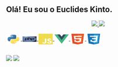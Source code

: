 ## Olá! Eu sou o Euclides Kinto. 
<div align="center">
  <a href="https://github.com/EuclidesKinto">
  <img height="180em" src="https://github-readme-stats.vercel.app/api?username=EuclidesKinto&show_icons=true&theme=dark&include_all_commits=true&count_private=true"/>
  <img height="180em" src="https://github-readme-stats.vercel.app/api/top-langs/?username=EuclidesKinto&layout=compact&langs_count=7&theme=dark"/>
</div>
<div style="display: inline_block"><br>
   <img align="center" alt="kinto-python" height="30" width="40" src="https://raw.githubusercontent.com/devicons/devicon/master/icons/python/python-original.svg">
   <img align="center" alt="kinto-php" height="30" width="40" src="https://raw.githubusercontent.com/devicons/devicon/master/icons/php/php-original.svg">
  <img align="center" alt="kinto-Js" height="30" width="40" src="https://raw.githubusercontent.com/devicons/devicon/master/icons/javascript/javascript-plain.svg">
  <img align="center" alt="kinto-React" height="30" width="40" src="https://raw.githubusercontent.com/devicons/devicon/master/icons/vuejs/vuejs-original.svg">
  <img align="center" alt="kinto-HTML" height="30" width="40" src="https://raw.githubusercontent.com/devicons/devicon/master/icons/html5/html5-original.svg">
  <img align="center" alt="kinto-CSS" height="30" width="40" src="https://raw.githubusercontent.com/devicons/devicon/master/icons/css3/css3-original.svg">
 
  
</div>
  
  ##
 
<div> 
  <a href = "mailto:euclideskinto@gmail.com"><img src="https://img.shields.io/badge/-Gmail-%23333?style=for-the-badge&logo=gmail&logoColor=white" target="_blank"></a>
  <a href="https://www.linkedin.com/in/euclides-quinto" target="_blank"><img src="https://img.shields.io/badge/-LinkedIn-%230077B5?style=for-the-badge&logo=linkedin&logoColor=white" target="_blank"></a>  
</div>
